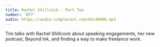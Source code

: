 ```yaml
---
title: Rachel Shillcock - Part Two
number: '077'
audio: https://audio.simplecast.com/02c48b0b.mp3
---
```

Tim talks with Rachel Shillcock about speaking engagements, her new podcast, Beyond Ink, and finding a way to make freelance work.
